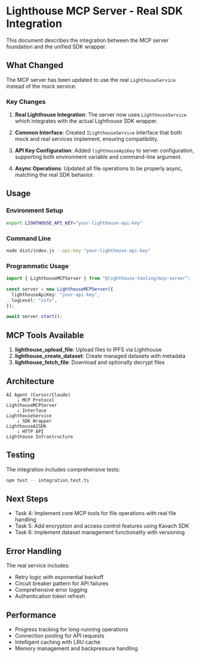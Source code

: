 # Lighthouse MCP Server - Real SDK Integration

This document describes the integration between the MCP server foundation and the unified SDK wrapper.

## What Changed

The MCP server has been updated to use the real `LighthouseService` instead of the mock service:

### Key Changes

1. **Real Lighthouse Integration**: The server now uses `LighthouseService` which integrates with the actual Lighthouse SDK wrapper.

2. **Common Interface**: Created `ILighthouseService` interface that both mock and real services implement, ensuring compatibility.

3. **API Key Configuration**: Added `lighthouseApiKey` to server configuration, supporting both environment variable and command-line argument.

4. **Async Operations**: Updated all file operations to be properly async, matching the real SDK behavior.

## Usage

### Environment Setup

```bash
export LIGHTHOUSE_API_KEY="your-lighthouse-api-key"
```

### Command Line

```bash
node dist/index.js --api-key "your-lighthouse-api-key"
```

### Programmatic Usage

```typescript
import { LighthouseMCPServer } from "@lighthouse-tooling/mcp-server";

const server = new LighthouseMCPServer({
  lighthouseApiKey: "your-api-key",
  logLevel: "info",
});

await server.start();
```

## MCP Tools Available

1. **lighthouse_upload_file**: Upload files to IPFS via Lighthouse
2. **lighthouse_create_dataset**: Create managed datasets with metadata
3. **lighthouse_fetch_file**: Download and optionally decrypt files

## Architecture

```
AI Agent (Cursor/Claude)
    ↓ MCP Protocol
LighthouseMCPServer
    ↓ Interface
LighthouseService
    ↓ SDK Wrapper
LighthouseAISDK
    ↓ HTTP API
Lighthouse Infrastructure
```

## Testing

The integration includes comprehensive tests:

```bash
npm test -- integration.test.ts
```

## Next Steps

- Task 4: Implement core MCP tools for file operations with real file handling
- Task 5: Add encryption and access control features using Kavach SDK
- Task 6: Implement dataset management functionality with versioning

## Error Handling

The real service includes:

- Retry logic with exponential backoff
- Circuit breaker pattern for API failures
- Comprehensive error logging
- Authentication token refresh

## Performance

- Progress tracking for long-running operations
- Connection pooling for API requests
- Intelligent caching with LRU cache
- Memory management and backpressure handling
